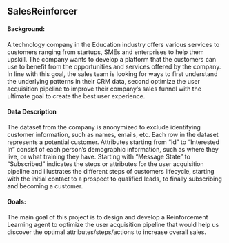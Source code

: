 ## SalesReinforcer
#### Background:
A technology company in the Education industry offers various services to customers ranging from startups, SMEs and enterprises to help them upskill. The company wants to develop a platform that the customers can use to benefit from the opportunities and services offered by the company. In line with this goal, the sales team is looking for ways to first understand the underlying patterns in their CRM data, second optimize the user acquisition pipeline to improve their company’s sales funnel with the ultimate goal to create the best user experience.

#### Data Description

The dataset from the company is anonymized to exclude identifying customer information, such as names, emails, etc. Each row in the dataset represents a potential customer. Attributes starting from “Id” to “Interested In” consist of each person’s demographic information, such as where they live, or what training they have. Starting with “Message State” to “Subscribed” indicates the steps or attributes for the user acquisition pipeline and illustrates the different steps of customers lifecycle, starting with the initial contact to a prospect to qualified leads, to finally subscribing and becoming a customer.

#### Goals:

The main goal of this project is to design and develop a Reinforcement Learning agent to optimize the user acquisition pipeline that would help us discover the optimal attributes/steps/actions to increase overall sales.

